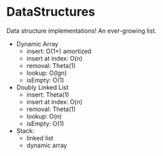 # DataStructures
Data structure implementations! An ever-growing list.
- Dynamic Array
  - insert: O(1+) amortized
  - insert at index: O(n)
  - removal: Theta(1)
  - lookup: O(lgn)
  - isEmpty: O(1)
- Doubly Linked List
  - insert: Theta(1)
  - insert at index: O(n)
  - removal: Theta(1)
  - lookup: O(n)
  - isEmpty: O(1)
- Stack:
  - linked list
  - dynamic array
